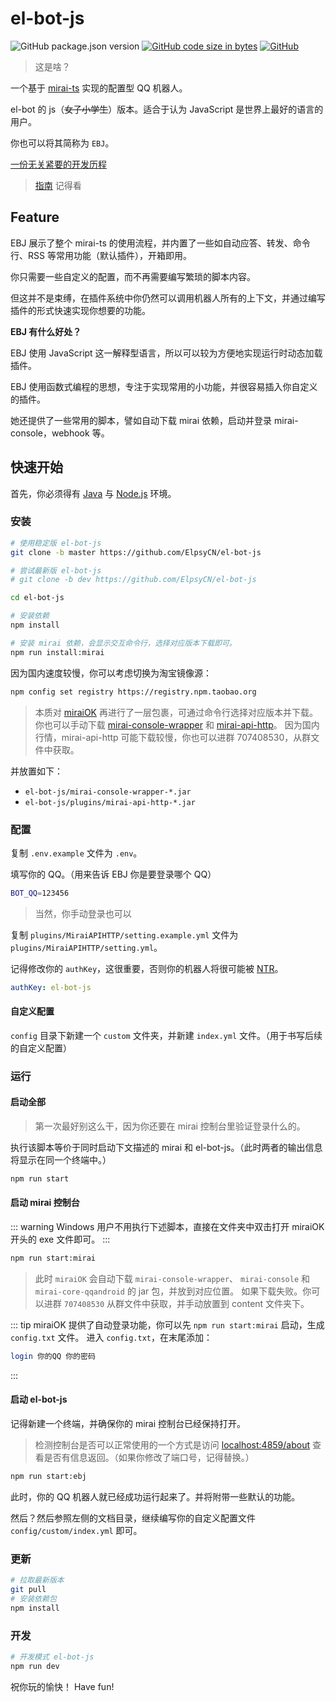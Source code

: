 # el-bot-js

![GitHub package.json version](https://img.shields.io/github/package-json/v/ElpsyCN/el-bot-js)
[![GitHub code size in bytes](https://img.shields.io/github/languages/code-size/ElpsyCN/el-bot-js)](https://github.com/ElpsyCN/el-bot-js)
[![GitHub](https://img.shields.io/github/license/ElpsyCN/el-bot-js)](https://github.com/ElpsyCN/el-bot-js/blob/master/LICENSE)

> 这是啥？

一个基于 [mirai-ts](https://github.com/YunYouJun/mirai-ts) 实现的配置型 QQ 机器人。

el-bot 的 js（~~女子小学生~~）版本。适合于认为 JavaScript 是世界上最好的语言的用户。

你也可以将其简称为 `EBJ`。

[一份无关紧要的开发历程](https://www.yunyoujun.cn/note/make-el-bot-js/)

> [指南](https://docs.bot.elpsy.cn/guide.html) 记得看

## Feature

EBJ 展示了整个 mirai-ts 的使用流程，并内置了一些如自动应答、转发、命令行、RSS 等常用功能（默认插件），开箱即用。

你只需要一些自定义的配置，而不再需要编写繁琐的脚本内容。

但这并不是束缚，在插件系统中你仍然可以调用机器人所有的上下文，并通过编写插件的形式快速实现你想要的功能。

**EBJ 有什么好处？**

EBJ 使用 JavaScript 这一解释型语言，所以可以较为方便地实现运行时动态加载插件。

EBJ 使用函数式编程的思想，专注于实现常用的小功能，并很容易插入你自定义的插件。

她还提供了一些常用的脚本，譬如自动下载 mirai 依赖，启动并登录 mirai-console，webhook 等。

## 快速开始

首先，你必须得有 [Java](https://www.java.com/zh_CN/) 与 [Node.js](https://nodejs.org/zh-cn/download/) 环境。

### 安装

```sh
# 使用稳定版 el-bot-js
git clone -b master https://github.com/ElpsyCN/el-bot-js

# 尝试最新版 el-bot-js
# git clone -b dev https://github.com/ElpsyCN/el-bot-js

cd el-bot-js

# 安装依赖
npm install

# 安装 mirai 依赖，会显示交互命令行，选择对应版本下载即可。
npm run install:mirai
```

因为国内速度较慢，你可以考虑切换为淘宝镜像源：

```sh
npm config set registry https://registry.npm.taobao.org
```

> 本质对 [miraiOK](https://github.com/LXY1226/miraiOK) 再进行了一层包裹，可通过命令行选择对应版本并下载。
> 你也可以手动下载 [mirai-console-wrapper](https://github.com/mamoe/mirai-console-wrapper/releases) 和 [mirai-api-http](https://github.com/mamoe/mirai-api-http/releases)。
> 因为国内行情，mirai-api-http 可能下载较慢，你也可以进群 707408530，从群文件中获取。

并放置如下：

- `el-bot-js/mirai-console-wrapper-*.jar`
- `el-bot-js/plugins/mirai-api-http-*.jar`

### 配置

复制 `.env.example` 文件为 `.env`。

填写你的 QQ。（用来告诉 EBJ 你是要登录哪个 QQ）

```bash
BOT_QQ=123456
```

> 当然，你手动登录也可以

复制 `plugins/MiraiAPIHTTP/setting.example.yml` 文件为 `plugins/MiraiAPIHTTP/setting.yml`。

记得修改你的 `authKey`，这很重要，否则你的机器人将很可能被 [NTR](https://zh.moegirl.org/zh-hans/NTR)。

```yaml
authKey: el-bot-js
```

#### 自定义配置

`config` 目录下新建一个 `custom` 文件夹，并新建 `index.yml` 文件。（用于书写后续的自定义配置）

### 运行

#### 启动全部

> 第一次最好别这么干，因为你还要在 mirai 控制台里验证登录什么的。

执行该脚本等价于同时启动下文描述的 mirai 和 el-bot-js。（此时两者的输出信息将显示在同一个终端中。）

```sh
npm run start
```

#### 启动 mirai 控制台

::: warning
Windows 用户不用执行下述脚本，直接在文件夹中双击打开 miraiOK 开头的 exe 文件即可。
:::

```sh
npm run start:mirai
```

> 此时 `miraiOK` 会自动下载 `mirai-console-wrapper`、 `mirai-console` 和 `mirai-core-qqandroid` 的 jar 包，并放到对应位置。
> 如果下载失败。你可以进群 `707408530` 从群文件中获取，并手动放置到 content 文件夹下。

::: tip
miraiOK 提供了自动登录功能，你可以先 `npm run start:mirai` 启动，生成 `config.txt` 文件。
进入 `config.txt`，在末尾添加：

```sh
login 你的QQ 你的密码
```

:::

#### 启动 el-bot-js

记得新建一个终端，并确保你的 mirai 控制台已经保持打开。

> 检测控制台是否可以正常使用的一个方式是访问 <localhost:4859/about> 查看是否有信息返回。（如果你修改了端口号，记得替换。）

```sh
npm run start:ebj
```

此时，你的 QQ 机器人就已经成功运行起来了。并将附带一些默认的功能。

然后？然后参照左侧的文档目录，继续编写你的自定义配置文件 `config/custom/index.yml` 即可。

### 更新

```sh
# 拉取最新版本
git pull
# 安装依赖包
npm install
```

### 开发

```sh
# 开发模式 el-bot-js
npm run dev
```

<chat-panel title="聊天记录">
  <chat-message :id="910426929" nickname="云游君" >祝你玩的愉快！</chat-message>
  <chat-message nickname="ADD-SP" avatar="https://s1.ax1x.com/2020/06/03/td4S76.jpg">Have fun!</chat-message>
</chat-panel>
